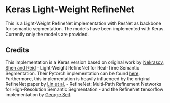 # Keras Light-Weight RefineNet

This is a Light-Weight RefineNet implementation with ResNet as backbone for semantic segmentation. The models have been implemented with Keras. Currently only the models are provided.

## Credits

This implementation is a Keras version based on original work by [Nekrasov, Shen and Reid](https://arxiv.org/abs/1810.03272) - Light-Weight RefineNet for Real-Time Semantic Segmentation. Their Pytorch implementation can be found [here](https://github.com/DrSleep/light-weight-refinenet). Furthermore, this implementation is heavily influenced by the original RefineNet paper by [Lin et al.](http://openaccess.thecvf.com/content_cvpr_2017/html/Lin_RefineNet_Multi-Path_Refinement_CVPR_2017_paper.html) - RefineNet: Multi-Path Refinement Networks for High-Resolution Semantic Segmentation - and the RefineNet tensorflow implementation by [George Seif](https://github.com/GeorgeSeif/Semantic-Segmentation-Suite).
